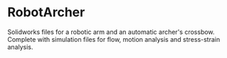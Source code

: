 # RobotArcher
Solidworks files for a robotic arm and an automatic archer's crossbow. Complete with simulation files for flow, motion analysis and stress-strain analysis. 
